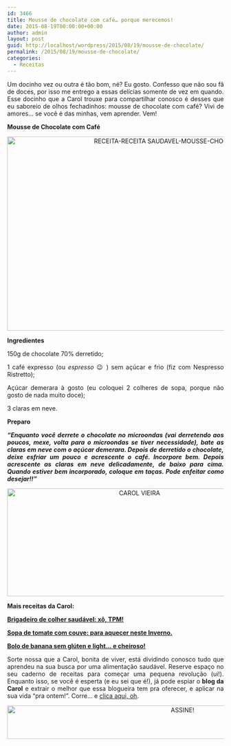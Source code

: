 ```yaml
---
id: 3466
title: Mousse de chocolate com café… porque merecemos!
date: 2015-08-19T00:00:00+00:00
author: admin
layout: post
guid: http://localhost/wordpress/2015/08/19/mousse-de-chocolate/
permalink: /2015/08/19/mousse-de-chocolate/
categories:
  - Receitas
---
```

<p align="justify">
  Um docinho vez ou outra é tão bom, né? Eu gosto. Confesso que não sou fã de doces, por isso me entrego a essas delícias somente de vez em quando. Esse docinho que a Carol trouxe para compartilhar conosco é desses que eu saboreio de olhos fechadinhos: mousse de chocolate com café? Vivi de amores… se você é das minhas, vem aprender. Vem!
</p>

<p align="justify">
  <strong>Mousse de Chocolate com Café</strong>
</p>

<p align="center">
  <a href="http://www.trololodemulher.com.br/blog/wp-content/uploads/2015/08/RECEITA-RECEITA-SAUDAVEL-MOUSSE-CHOCOLATE-CAFE3.jpg"><img class="alignnone size-full wp-image-11318" src="http://www.trololodemulher.com.br/blog/wp-content/uploads/2015/08/RECEITA-RECEITA-SAUDAVEL-MOUSSE-CHOCOLATE-CAFE3.jpg" alt="RECEITA-RECEITA SAUDAVEL-MOUSSE-CHOCOLATE-CAFE3]" width="800" height="452" /></a>
</p>

<p align="justify">
  <strong>Ingredientes</strong>
</p>

<p align="justify">
  150g de chocolate 70% derretido;
</p>

<p align="justify">
  1 café expresso (ou <em>espresso</em> 😉 ) sem açúcar e frio (fiz com Nespresso Ristretto);
</p>

<p align="justify">
  Açúcar demerara à gosto (eu coloquei 2 colheres de sopa, porque não gosto de nada muito doce);
</p>

<p align="justify">
  3 claras em neve.
</p>

<p align="justify">
  <strong>Preparo</strong>
</p>

<p align="justify">
  <strong><em>“Enquanto você derrete o chocolate no microondas (vai derretendo aos poucos, mexe, volta para o microondas se tiver necessidade), bate as claras em neve com o açúcar demerara. Depois de derretido o chocolate, deixe esfriar um pouco e acrescente o café. Incorpore bem. Depois acrescente as claras em neve delicadamente, de baixo para cima. Quando estiver bem incorporado, coloque em taças. Pode enfeitar como desejar!!”</em></strong>
</p>

<p align="center">
  <a href="http://www.trololodemulher.com.br/blog/wp-content/uploads/2014/07/CAROL-VIEIRA.png"><img class="alignnone size-full wp-image-10204" src="http://www.trololodemulher.com.br/blog/wp-content/uploads/2014/07/CAROL-VIEIRA.png" alt="CAROL VIEIRA" width="600" height="251" /></a>
</p>

<p align="justify">
  <strong>Mais receitas da Carol:</strong>
</p>

<p align="justify">
  <a href="http://www.trololodemulher.com.br/2015/08/05/brigadeiro-de-colher-saudavel/" target="_blank"><strong>Brigadeiro de colher saudável: xô, TPM!</strong></a>
</p>

<p align="justify">
  <a href="http://www.trololodemulher.com.br/2015/07/22/sopa-de-tomate/" target="_blank"><strong>Sopa de tomate com couve: para aquecer neste Inverno.</strong></a>
</p>

<p align="justify">
  <a href="http://www.trololodemulher.com.br/2015/07/08/bolo-de-banana/" target="_blank"><strong>Bolo de banana sem glúten e light… e cheiroso!</strong></a>
</p>

<p align="justify">
  Sorte nossa que a Carol, bonita de viver, está dividindo conosco tudo que aprendeu na sua busca por uma alimentação saudável. Reserve espaço no seu caderno de receitas para começar uma pequena revolução (ui!). Enquanto isso, se você é esperta (e eu sei que é!), já pode espiar o <strong>blog da Carol</strong> e extrair o melhor que essa blogueira tem pra oferecer, e aplicar na sua vida “pra ontem!”. Corre… e <a href="http://mundocarolvieira.blogspot.com.br/" target="_blank">clica aqui, oh</a>.
</p>

<p align="center">
  <a href="http://feedburner.google.com/fb/a/mailverify?uri=blogBichaFemea&loc=en_US" target="_blank"><img class="alignnone size-full wp-image-10439" src="http://www.trololodemulher.com.br/blog/wp-content/uploads/2014/09/ASSINE.png" alt="ASSINE!" width="800" height="78" /></a>
</p>

<p align="justify">
  <strong><em> </em></strong>
</p>